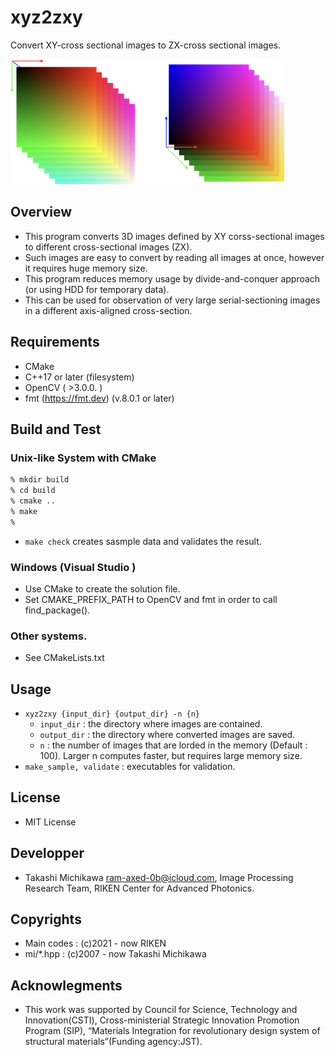# xyz2zxy

Convert XY-cross sectional images to ZX-cross sectional images.

![Teaser image of xyz2zxy](xyz2zxy_teaser.png "Example of the result.")


## Overview
* This program converts 3D images defined by XY corss-sectional images to different cross-sectional images (ZX).
* Such images are easy to convert by reading all images at once, however it requires huge memory size. 
* This program reduces memory usage by  divide-and-conquer approach (or using HDD for temporary data).
* This can be used for observation of very large serial-sectioning images in a different axis-aligned cross-section.

## Requirements
* CMake 
* C++17 or later (filesystem)
* OpenCV ( >3.0.0. )
* fmt (https://fmt.dev) (v.8.0.1 or later)
## Build and Test 
### Unix-like System with CMake 
```bash
% mkdir build
% cd build
% cmake ..
% make  
%
```
* ``make check`` creates sasmple data and validates the result. 
### Windows (Visual Studio )
* Use CMake to create the solution file.
* Set CMAKE_PREFIX_PATH to OpenCV and fmt in order to call find_package().
### Other systems. 
* See CMakeLists.txt
## Usage
* ``xyz2zxy {input_dir} {output_dir} -n {n}``
  * ``input_dir`` : the directory where images are contained.
  * ``output_dir`` : the directory where converted images are saved.
  * ``n`` : the number of images that are lorded in the memory (Default : 100). Larger n computes faster, but requires large memory size.
*  ``make_sample, validate`` : executables for validation.
## License 
* MIT License
## Developper
* Takashi Michikawa <ram-axed-0b@icloud.com>, Image Processing Research Team, RIKEN Center for Advanced Photonics.
## Copyrights 
* Main codes : (c)2021 - now RIKEN
* mi/*.hpp : (c)2007 - now Takashi Michikawa
## Acknowlegments
* This work was supported by Council for Science, Technology and Innovation(CSTI), Cross-ministerial Strategic Innovation Promotion Program (SIP), “Materials Integration for revolutionary design system of structural materials”(Funding agency:JST).
